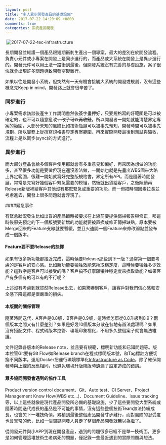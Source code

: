```yaml
---
layout: post
title: "多人異步開發產品的基礎設施"
date: 2017-07-22 14:20:09 +0800
comments: true
categories: 系統產品開發
---
```


​	![2017-07-22-tec-infrastructure](http://mrshih.github.io/images/2017-07-22-tec-infrastructure.jpg)

長期開發並維護一個產品跟短期衝刺生產出一個專案，最大的差別在於開發流程。負責小元件或小專案在開發上是同步進行的，而產品或大系統在開發上是異步進行的。開發元件可以用土法一路衝到最後，但開發系統沒有完善的基礎設施，案子很快就會出現許多問題導致開發窒礙難行。

如果以往是開發小系統，但突然有一天有機會接觸大系統的開發或規劃，沒有這些概念先Keep in mind，開發路上就會很辛苦了。

### 同步進行

小專案需求訪談後產生工作說明書然後簽字畫押好，只要規格寫的好範圍是可以被確定的，也不可以隨意亂改~~，改了可以再收錢~~。所以開發者一開始就能清楚界定專案的範圍，大部分未知的風險比如技術瓶頸可以被事先預知，開發時間可以被事先規劃。所以實務上從撰寫規格書界定專案範圍，再來實際開發最後到測試與驗收，流程上是以同步(sync)的方式進行。

### 異步進行

而大部分產品會給多個客戶使用那就會有多重意見和偏好，再來因為想做的功能多，甚至很多功能是要做但現在還沒辦法做，一開始也就是先畫出WBS圖來大略上界定範圍，很難一開始就寫好完整版規格書，界定所有API。而是隨著時間發展，常常是先寫好幾個客戶緊急需要的模組，然後就出貨給客戶，之後陸續再Release新版補給客戶其他沒有那麼緊急或重要的功能。而一但把時間因素拉長並考慮進去，開發上很多問題就會浮現了。

####緊急事件

有緊急狀況發生比如出貨的產品臨時被要求在上線前要提供弱掃報告與修正，那這時後原先預定的下一個版號要新增的功能就要被置換成修正弱掃缺點。原本要被Merge回來的Feature支線就要暫緩，並且火速開一個Feature來修改弱點並發布成一個版本。

#### Feature要不要Release的抉擇

如果有很多新功能都接近完成，這時候要Release那些到下一版？通常第一個要考慮的是客戶的安心感。比如新功能要犧牲效能來換取穩定度，這時候要犧牲多少效能？這數字是客戶可以接受的嗎？客戶搞不好寧願犧牲穩定度來換取效能？如果客戶有多個有的可以有的不行呢？

上述沒有考慮到就貿然Release出去，如果驚嚇到客戶，讓客戶對我們信心感和安全感下降這都是很嚴重的損失。

#### 本版間的關係管理

隨著時間迭代，A客戶是0.8版，B客戶是0.9版，這時候怎麼從0.8升級到0.9？兩個版本之間又有什麼差別？如果是好幾10個版本分散在各地有辦法處理嗎？如果沒有搭配文件、程式碼版本控管、環境印象檔化，不用多久整個案子就會無法維護。

文件記錄各版本的Release note，並且要有規範，標明新功能和已知問題等。版本控管Git要有Git Flow如Release branch在程式標明版本號，和Tag標註方便切換不同版本。運用Docker把運行環境標準化[Infrastructure as Code](https://www.thoughtworks.com/insights/blog/infrastructure-code-reason-smile)，除了確保開發時與上線的反應相同，也避免環境升版降版時遺漏了設定造成的錯誤。

#### 眾多協同開發會遇到的協作工具

Product version control document、Git、Auto test、CI Server、Project Management Know How(WBS etc…)、Document Guideline、Issue tracking等，以上這些就像是現代產品開發所必備的基礎設施，少了這些要開發大型系統或隨著時間迭代成長的產品是不可能的事情，沒有這些整個技術Team無法持續成長，也會欠下一堆技術債，累積到最後整個產品開發寸步難行，而對風險的忍受度也會異常的低，比如一個關鍵開發人員走了整個產品開發就無以為繼了。

從開發元件與小APP到現在開發產品，遇到的問題很多已經不是單一技術面，更多是如何管理這堆技術生老病死的問題，僅記錄一些最近遇到的實際問題與想法。